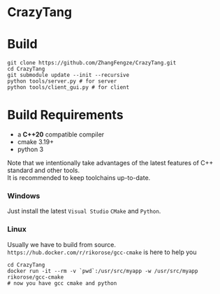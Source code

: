 # CrazyTang

Build
===============
```shell
git clone https://github.com/ZhangFengze/CrazyTang.git
cd CrazyTang
git submodule update --init --recursive
python tools/server.py # for server
python tools/client_gui.py # for client
```

Build Requirements
===============
* a **C++20** compatible compiler
* cmake 3.19+
* python 3

Note that we intentionally take advantages of the latest features of C++ standard and other tools.  
It is recommended to keep toolchains up-to-date.  

### **Windows**
Just install the latest `Visual Studio` `CMake` and `Python`.  

### **Linux**
Usually we have to build from source.   
`https://hub.docker.com/r/rikorose/gcc-cmake` is here to help you
```shell
cd CrazyTang
docker run -it --rm -v `pwd`:/usr/src/myapp -w /usr/src/myapp rikorose/gcc-cmake
# now you have gcc cmake and python
```



